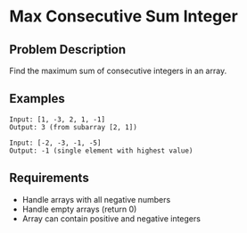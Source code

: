 # Max Consecutive Sum Integer

## Problem Description

Find the maximum sum of consecutive integers in an array.

## Examples

```
Input: [1, -3, 2, 1, -1]
Output: 3 (from subarray [2, 1])

Input: [-2, -3, -1, -5]
Output: -1 (single element with highest value)
```

## Requirements

- Handle arrays with all negative numbers
- Handle empty arrays (return 0)
- Array can contain positive and negative integers


